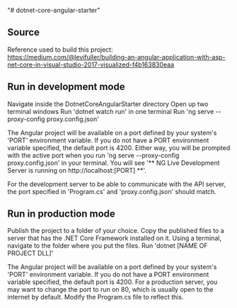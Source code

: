 "# dotnet-core-angular-starter" 

## Source

Reference used to build this project: https://medium.com/@levifuller/building-an-angular-application-with-asp-net-core-in-visual-studio-2017-visualized-f4b163830eaa

## Run in development mode

Navigate inside the DotnetCoreAngularStarter directory
Open up two terminal windows
Run 'dotnet watch run' in one terminal
Run 'ng serve --proxy-config proxy.config.json'

The Angular project will be available on a port defined by your system's 'PORT' environment variable. If you do not have a PORT environment variable specified, the default port is 4200. Either way, you will be prompted with the active port when you run 'ng serve --proxy-config proxy.config.json' in your terminal. You will see '** NG Live Development Server is running on http://localhost:[PORT] **'.

For the development server to be able to communicate with the API server, the port specified in 'Program.cs' and 'proxy.config.json' should match.

## Run in production mode

Publish the project to a folder of your choice.
Copy the published files to a server that has the .NET Core Framework installed on it.
Using a terminal, navigate to the folder where you put the files.
Run 'dotnet [NAME OF PROJECT DLL]'

The Angular project will be available on a port defined by your system's 'PORT' environment variable. If you do not have a PORT environment variable specified, the default port is 4200.
For a production server, you may want to change the port to run on 80, which is usually open to the internet by default. Modify the Program.cs file to reflect this.